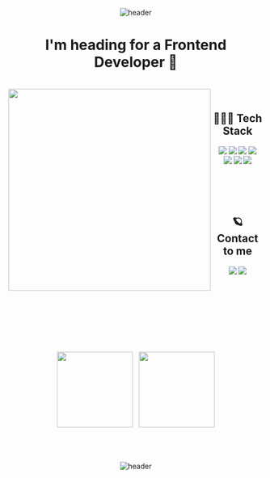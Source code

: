 <div align="center">

![header](https://capsule-render.vercel.app/api?type=waving&height=300&color=gradient&text=Haizel's%20%20Playground✨&animation=twinkling&fontAlign=50&fontColor=fff&fontSize=70&fontAlignY=40)

<div >
  <h1> I'm heading for a Frontend Developer 🚀 </h1>  
  <br />
  <img align="left" src="https://github.com/haizellatte/haizellatte/assets/115685195/9bad097f-c330-4177-b223-205c7c3702a8" height="400">

 <br />

 <h2> 👩🏻‍🚀 Tech Stack </h2>
  <img src="https://img.shields.io/badge/HTML5-E34F26?style=flat&logo=HTML5&logoColor=white" />
  <img src="https://img.shields.io/badge/CSS3-1572B6?style=flat&logo=CSS3&logoColor=white" />
  <img src="https://img.shields.io/badge/JavaScript-F7DF1E?style=flat&logo=JavaScript&logoColor=white" />
  <img src="https://img.shields.io/badge/Typescript-3178C6?style=flat&logo=Typescript&logoColor=white"/>
  <br/>
  <img src="https://img.shields.io/badge/React-61DAFB?style=flat&logo=React&logoColor=white" />
  <img src="https://img.shields.io/badge/Redux-764ABC?style=flat&logo=Redux&logoColor=white" />
  <img src="https://img.shields.io/badge/Node.js-339933?style=flat-square&logo=Node.js&logoColor=white" />
  <br />
  <br />
  <br />
  <br />
  <br />    
    
  ## 🪐 Contact to me 
  <a href="https://velog.io/@haizel"><img src="https://img.shields.io/badge/Velog-3DDC84?style=flat&logo=Blogger&logoColor=white"/></a>
  <a href="mailto:shyoeun5000@gmail.com"><img src="https://img.shields.io/badge/Gmail-F09C73?style=flat-flat&logo=gmail&logoColor=white"/></a>  
  <br />  
  <br />
  <br />
</div>

<br /> 
<br /> 
<br /> 
<br /> 

<div align="center">
<img src="https://github-readme-stats.vercel.app/api?username=haizellatte&show_icons=true" height="150"> 
&nbsp;
<img src="https://github-readme-stats.vercel.app/api/top-langs/?username=haizellatte&layout=compact&theme=white" height="150">
</div>
  
<br />  
<br />
<br />

![header](https://capsule-render.vercel.app/api?type=waving&height=250&color=gradient&animation=twinkling&section=footer)
</div>
